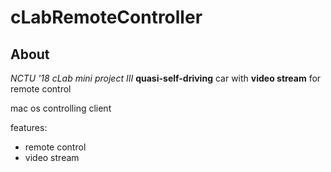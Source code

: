# cLabRemoteController

## About

*NCTU '18 cLab  mini project III*
**quasi-self-driving** car  with **video stream** for remote control

mac os controlling client

features:
- remote control
- video stream

